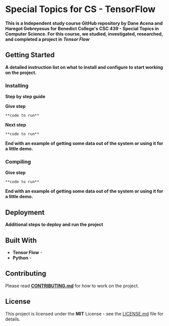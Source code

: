 # **Special Topics for CS - TensorFlow**

**This is a Independent study course GitHub repository by Dane Acena and Haregot Gebreyesus for Benedict College's CSC 439 - Special Topics in Computer Science. For this course, we studied, investigated, researched, and completed a project in _Tensor Flow_**

## Getting Started

**A detailed instruction list on what to install and configure to start working on the project.**

### Installing

**Step by step guide**

**Give step**

```
**code to run**
```

**Next step**

```
**code to run**
```

**End with an example of getting some data out of the system or using it for a little demo.**

### Compiling 

**Give step**

```
**code to run**
```

**End with an example of getting some data out of the system or using it for a little demo.**

## Deployment

**Additional steps to deploy and run the project**

## Built With

- **Tensor Flow** - 
- **Python** - 

## Contributing

Please read **[CONTRIBUTING.md](CONTRIBUTING.md)** for how to work on the project.

## License

This project is licensed under the **MIT** License - see the [LICENSE.md](LICENSE.md) file for details.
